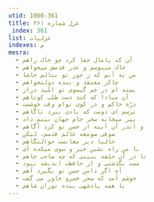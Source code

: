 ```yaml
---
utid: 1000-361
title: غزل شماره ۳۶۱
_index: 361
list: غزلیات
indexes: م
mesra:
  - آن که پامال جفا کرد چو خاک راهم
  - خاک میبوسم و عذر قدمش میخواهم
  - من نه آنم که ز جور تو بنالم حاشا
  - چاکر معتقد و بنده دولتخواهم
  - بسته ام در خم گیسوی تو امّید دراز
  - آن مبادا که کند دست طلب کوتاهم
  - ذرّه خاکم و در کوی توام وقت خوشست
  - ترسم ای دوست که بادی ببرد ناگاهم
  - پیر میخانه سحر جام جهان بینم داد
  - و اندر آن آینه از حسن تو کرد آگاهم
  - صوفی صومعه عالم قدسم، لیکن
  - حالیا دیر مغانست حوالتگاهم
  - با من راه نشین خیز و سوی میکده آی
  - تا در آن حلقه ببینی که چه صاحب جاهم
  - مست بگذشتی و از حافظت اندیشه نبود
  - آه اگر دامن حسن تو بگیرد آهم
  - خوشم آمد که سحر خسرو خاور می گفت
  - با همه پادشهی بنده توران شاهم
---
```

